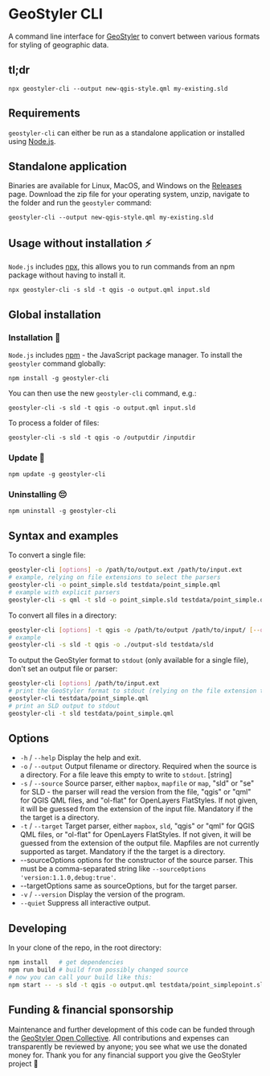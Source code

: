 # GeoStyler CLI

A command line interface for [GeoStyler](https://geostyler.org) to convert
between various formats for styling of geographic data.

## tl;dr

```
npx geostyler-cli --output new-qgis-style.qml my-existing.sld
```

## Requirements

`geostyler-cli` can either be run as a standalone application or installed using [Node.js](https://nodejs.org/).

## Standalone application

Binaries are available for Linux, MacOS, and Windows on the 
[Releases](https://github.com/geostyler/geostyler-cli/releases) page.
Download the zip file for your operating system, unzip, navigate to the folder
and run the `geostyler` command:

```
geostyler-cli --output new-qgis-style.qml my-existing.sld
```

## Usage without installation ⚡

`Node.js` includes [npx](https://docs.npmjs.com/cli/v10/commands/npx), this
allows you to run commands from an npm package without having to install it.

```
npx geostyler-cli -s sld -t qgis -o output.qml input.sld
```

## Global installation

### Installation 💾

`Node.js` includes [npm](https://docs.npmjs.com/cli/v10/commands/npm) - the
JavaScript package manager. To install the `geostyler` command globally:

```
npm install -g geostyler-cli
```

You can then use the new `geostyler-cli` command, e.g.:

```
geostyler-cli -s sld -t qgis -o output.qml input.sld
```

To process a folder of files:

```
geostyler-cli -s sld -t qgis -o /outputdir /inputdir
```


### Update 🚀

```
npm update -g geostyler-cli
```

### Uninstalling 😔

```
npm uninstall -g geostyler-cli
```


## Syntax and examples

To convert a single file:

```bash
geostyler-cli [options] -o /path/to/output.ext /path/to/input.ext
# example, relying on file extensions to select the parsers
geostyler-cli -o point_simple.sld testdata/point_simple.qml
# example with explicit parsers
geostyler-cli -s qml -t sld -o point_simple.sld testdata/point_simple.qml
```

To convert all files in a directory:

```bash
geostyler-cli [options] -t qgis -o /path/to/output /path/to/input/ [--quiet]
# example
geostyler-cli -s sld -t qgis -o ./output-sld testdata/sld
```

To output the GeoStyler format to `stdout` (only available for a single file), don't
set an output file or parser:

```bash
geostyler-cli [options] /path/to/input.ext
# print the GeoStyler format to stdout (relying on the file extension to select the parser)
geostyler-cli testdata/point_simple.qml
# print an SLD output to stdout
geostyler-cli -t sld testdata/point_simple.qml
```

## Options

* `-h` / `--help` Display the help and exit.
* `-o` / `--output` Output filename or directory. Required when the source is a directory.
For a file leave this empty to write to `stdout`. [string]
* `-s` / `--source` Source parser, either `mapbox`, `mapfile` or `map`, 
"sld" or "se" for SLD - the parser will read the version from the file,
"qgis" or "qml" for QGIS QML files, and "ol-flat" for OpenLayers FlatStyles.
If not given, it will be guessed from the extension of the input file.
Mandatory if the the target is a directory.
* `-t` / `--target` Target parser, either `mapbox`, `sld`,
"qgis" or "qml" for QGIS QML files, or "ol-flat" for OpenLayers FlatStyles.
If not given, it will be guessed from the extension of the output file.
Mapfiles are not currently supported as target.
Mandatory if the the target is a directory.
* --sourceOptions options for the constructor of the source parser. This must be a comma-separated 
string like `--sourceOptions 'version:1.1.0,debug:true'`.
* --targetOptions same as sourceOptions, but for the target parser.
* `-v` / `--version` Display the version of the program.
* `--quiet` Suppress all interactive output.

## Developing

In your clone of the repo, in the root directory:

```bash
npm install   # get dependencies
npm run build # build from possibly changed source
# now you can call your build like this:
npm start -- -s sld -t qgis -o output.qml testdata/point_simplepoint.sld
```

## <a name="funding"></a>Funding & financial sponsorship

Maintenance and further development of this code can be funded through the
[GeoStyler Open Collective](https://opencollective.com/geostyler). All contributions and
expenses can transparently be reviewed by anyone; you see what we use the donated money for.
Thank you for any financial support you give the GeoStyler project 💞

